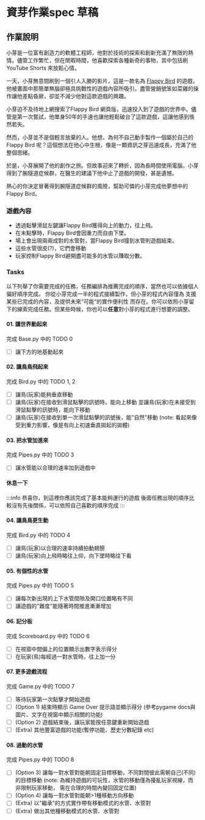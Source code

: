 # 資芽作業spec 草稿

## 作業說明

小芽是一位富有創造力的軟體工程師，他對於技術的探索和創新充滿了無限的熱情。儘管工作繁忙，但在閒暇時間，他喜歡探索各種新奇的事物，其中包括刷 YouTube Shorts 來放鬆心情。

一天，小芽無意間刷到一個引人入勝的影片，這是一款名為 [Flappy Bird](https://zh.wikipedia.org/zh-tw/Flappy_Bird) 的遊戲，他被畫面中那簡單無腦卻極具挑戰性的遊戲內容所吸引。盡管營銷號笨如菜雞的操作讓他差點昏厥，卻並不減少他對這款遊戲的興趣。

小芽迫不及待地上網搜索了Flappy Bird 網頁版，迅速投入到了遊戲的世界中。儘管是第一次嘗試，他單身50年的手速也讓他輕鬆破台了這款遊戲，這讓他感到悵然若失。

然而，小芽並不是個輕言放棄的人。他想，為何不自己動手製作一個屬於自己的 Flappy Bird 呢？這個想法在他心中生根，像是一顆資訊之芽迅速成長，充滿了他整個思緒。

於是，小芽展開了他的創作之旅。但故事迎來了轉折，因為長時間使用電腦，小芽得到了腕隧道症候群，在醫生的建議下他中止了遊戲的開發，甚是遺憾。

熱心的你決定冒著得到腕隧道症候群的風險，幫助可憐的小芽完成他夢想中的Flappy Bird。

### 遊戲內容

- 透過點擊滑鼠左鍵讓Flappy Bird獲得向上的動力，往上飛。
- 在未點擊時，Flappy Bird會因重力而自由下墜。
- 場上會出現兩兩成對的水管對，當Flappy Bird撞到水管則遊戲結束。
- 這些水管很皮(?)，它們會移動
- 玩家控制Flappy Bird避開盡可能多的水管以賺取分數。

### Tasks

以下列舉了你需要完成的任務，任務編排為推薦完成的順序，當然也可以依據個人偏好順序完成。
你從小芽完成一半的程式接續製作，但小芽的程式內容僅為 支援某些已完成的內容，及提供未來“可能“的實作便利性 而存在。你可以依照小芽留下的線索完成任務。但某些時候，你也可以**任意**對小芽的程式進行想要的調整。

#### 01. 讓世界動起來

完成 Base.py 中的 TODO 0

- [ ] 讓下方的地基動起來

#### 02. 讓鳥鳥飛起來

完成 Bird.py 中的 TODO 1, 2

- [ ] 讓鳥(玩家)能夠垂直移動
- [ ] 讓鳥(玩家)在接收到滑鼠點擊的訊號時，能向上移動
並讓鳥(玩家)在未接受到滑鼠點擊的訊號時，能向下移動
- [ ] 讓鳥(玩家)在接收到單一次滑鼠點擊的訊號後，能"自然"移動
(note: 看起來像受到重力影響，像是有向上初速垂直拋起的拋體)

#### 03. 把水管加進來

完成 Pipes.py 中的 TODO 3

- [ ] 讓水管能以合理的速率加到遊戲中

#### 休息一下

:::info
恭喜你，到這裡你應該完成了基本能夠運行的遊戲
後面任務出現的順序比較沒有先後關係，可以依照自己喜歡的順序完成
:::

#### 04. 讓鳥鳥更生動

完成 Bird.py 中的 TODO 4

- [ ] 讓鳥(玩家)以合理的速率持續拍動翅膀
- [ ] 讓鳥(玩家)向上飛時略往上仰，向下墜時略往下看

#### 05. 有個性的水管

完成 Pipes.py 中的 TODO 5

- [ ] 讓每次新出現的上下水管間隙及開口位置略有不同
- [ ] 讓遊戲的"難度"能隨著時間推進漸漸增加

#### 06. 記分板

完成 Scoreboard.py 中的 TODO 6

- [ ] 在視窗中間偏上的位置顯示出數字表示得分
- [ ] 在玩家(鳥)每經過一對水管時，往上加一分

#### 07. 更多遊戲流程

完成 Game.py 中的 TODO 7

- [ ] 等待玩家第一次點擊才開始遊戲
- [ ] (Option 1) 結束時顯示 Game Over 提示語並顯示得分
(參考pygame docs與圖片、文字在視窗中顯示相關的功能)
- [ ] (Option 2) 遊戲結束後，讓玩家能按任意鍵重新開始遊戲
- [ ] (Extra) 其他豐富遊戲的功能(暫停功能、歷史分數紀錄 etc)

#### 08. 過動的水管

完成 Pipes.py 中的 TODO 8

- [ ] (Option 3) 讓每一對水管對能朝固定目標移動，不同對間彼此需朝自己(不同)的目標移動
(note: 為維持遊戲的可玩性，水管的移動僅為擾亂玩家視線，而非限制玩家移動，
需在合理的時間內變回固定位置)
- [ ] (Option 4) 讓每一對水管對能朝>1種移動方向移動
- [ ] (Extra) 以"繼承"的方式實作帶有移動模式的水管、水管對
- [ ] (Extra) 做出其他種移動模式的水管、水管對
